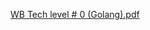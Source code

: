 
[WB Tech level # 0 (Golang).pdf](https://github.com/user-attachments/files/15789558/WB.Tech.level.0.Golang.pdf)


